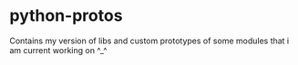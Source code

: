 # python-protos

Contains my version of libs and custom prototypes of some modules that i am current working on ^_^ 
